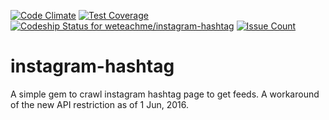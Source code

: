 [![Code Climate](https://codeclimate.com/github/weteachme/instagram-hashtag/badges/gpa.svg)](https://codeclimate.com/github/weteachme/instagram-hashtag)
[![Test Coverage](https://codeclimate.com/github/weteachme/instagram-hashtag/badges/coverage.svg)](https://codeclimate.com/github/weteachme/instagram-hashtag/coverage)
[ ![Codeship Status for weteachme/instagram-hashtag](https://codeship.com/projects/8b5ce690-0ab8-0134-cd6a-223fae911045/status?branch=master)](https://codeship.com/projects/155640)
[![Issue Count](https://codeclimate.com/github/weteachme/instagram-hashtag/badges/issue_count.svg)](https://codeclimate.com/github/weteachme/instagram-hashtag)
# instagram-hashtag
A simple gem to crawl instagram hashtag page to get feeds. A workaround of the new API restriction as of 1 Jun, 2016.
